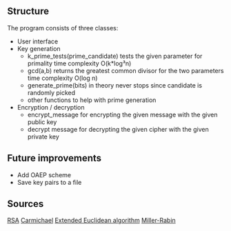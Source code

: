 ## Structure
The program consists of three classes:
- User interface
- Key generation
    - k_prime_tests(prime_candidate) tests the given parameter for primality time complexity O(k*log³n)
    - gcd(a,b) returns the greatest common divisor for the two parameters time complexity O(log n)
    - generate_prime(bits) in theory never stops since candidate is randomly picked
    - other functions to help with prime generation
- Encryption / decryption
    - encrypt_message for encrypting the given message with the given public key
    - decrypt message for decrypting the given cipher with the given private key

## Future improvements
- Add OAEP scheme
- Save key pairs to a file

## Sources
[RSA](https://en.wikipedia.org/wiki/RSA_(cryptosystem))
[Carmichael](https://en.wikipedia.org/wiki/Carmichael_function#Carmichael's_theorem)
[Extended Euclidean algorithm](https://en.wikipedia.org/wiki/Extended_Euclidean_algorithm)
[Miller-Rabin](https://en.wikipedia.org/wiki/Miller%E2%80%93Rabin_primality_test)
